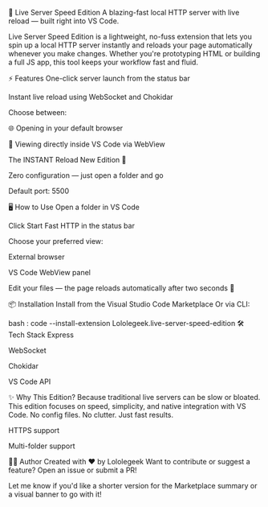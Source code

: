🚀 Live Server Speed Edition
A blazing-fast local HTTP server with live reload — built right into VS Code.

Live Server Speed Edition is a lightweight, no-fuss extension that lets you spin up a local HTTP server instantly and reloads your page automatically whenever you make changes. Whether you're prototyping HTML or building a full JS app, this tool keeps your workflow fast and fluid.

⚡ Features
One-click server launch from the status bar

Instant live reload using WebSocket and Chokidar

Choose between:

🌐 Opening in your default browser

🧩 Viewing directly inside VS Code via WebView

The INSTANT Reload New Edition 🤯

Zero configuration — just open a folder and go

Default port: 5500

🖥️ How to Use
Open a folder in VS Code

Click Start Fast HTTP in the status bar

Choose your preferred view:

External browser

VS Code WebView panel

Edit your files — the page reloads automatically after two seconds 💨

📦 Installation
Install from the Visual Studio Code Marketplace Or via CLI:

bash :
code --install-extension Lololegeek.live-server-speed-edition
 🛠️ Tech Stack
Express

WebSocket

Chokidar

VS Code API

✨ Why This Edition?
Because traditional live servers can be slow or bloated. This edition focuses on speed, simplicity, and native integration with VS Code. No config files. No clutter. Just fast results.


HTTPS support


Multi-folder support

👨‍💻 Author
Created with ❤️ by Lololegeek Want to contribute or suggest a feature? Open an issue or submit a PR!

Let me know if you'd like a shorter version for the Marketplace summary or a visual banner to go with it!
